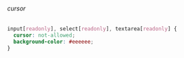 ###### cursor
```css
input[readonly], select[readonly], textarea[readonly] {
  cursor: not-allowed;
  background-color: #eeeeee;
}
```
